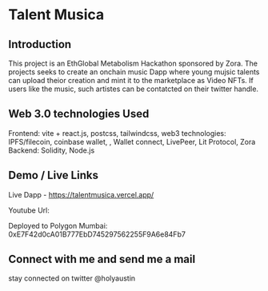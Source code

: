 # Talent Musica 

## Introduction
This project is an EthGlobal Metabolism Hackathon sponsored by Zora. The projects seeks to create an onchain music Dapp where young mujsic talents can upload theior creation and mint it to the marketplace as Video NFTs. If users like the music, such artistes can be contatcted on their twitter handle.

## Web 3.0 technologies Used

Frontend: vite + react.js, postcss, tailwindcss, 
web3 technologies: IPFS/filecoin, coinbase wallet, , Wallet connect, LivePeer, Lit Protocol, Zora
Backend: Solidity, Node.js

## Demo / Live Links
Live Dapp - https://talentmusica.vercel.app/

Youtube Url: 

Deployed to Polygon Mumbai: 0xE7F42d0cA01B777EbD745297562255F9A6e84Fb7


## Connect with me and send me a mail

stay connected on twitter @holyaustin
